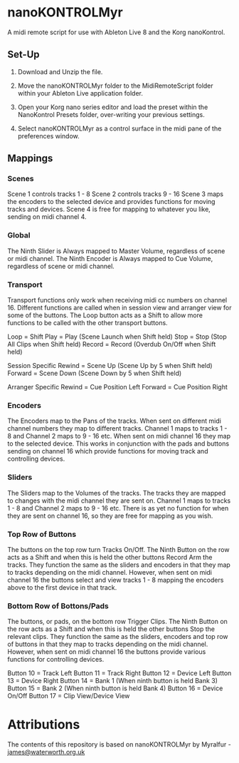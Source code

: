 # nanoKONTROLMyr

A midi remote script for use with Ableton Live 8 and the Korg nanoKontrol.

## Set-Up
1. Download and Unzip the file.

2. Move the nanoKONTROLMyr folder to the MidiRemoteScript folder within your Ableton Live application folder.

3. Open your Korg nano series editor and load the preset within the NanoKontrol Presets folder, over-writing your previous settings.

4. Select nanoKONTROLMyr as a control surface in the midi pane of the preferences window.

## Mappings

### Scenes
Scene 1 controls tracks 1 - 8
Scene 2 controls tracks 9 - 16
Scene 3 maps the encoders to the selected device and provides functions for moving tracks and devices.
Scene 4 is free for mapping to whatever you like, sending on midi channel 4.

### Global
The Ninth Slider is Always mapped to Master Volume, regardless of scene or midi channel.
The Ninth Encoder is Always mapped to Cue Volume, regardless of scene or midi channel.

### Transport
Transport functions only work when receiving midi cc numbers on channel 16.
Different functions are called when in session view and arranger view for some of the buttons. The Loop button acts as a Shift to allow more functions to be called with the other transport buttons.

Loop = Shift
Play = Play (Scene Launch when Shift held)
Stop = Stop (Stop All Clips when Shift held)
Record = Record (Overdub On/Off when Shift held)

Session Specific
Rewind = Scene Up (Scene Up by 5 when Shift held)
Forward = Scene Down (Scene Down by 5 when Shift held)

Arranger Specific
Rewind = Cue Position Left
Forward = Cue Position Right

### Encoders
The Encoders map to the Pans of the tracks. When sent on different midi channel numbers they map to different tracks. Channel 1 maps to tracks 1 - 8 and Channel 2 maps to 9 - 16 etc.
When sent on midi channel 16 they map to the selected device. This works in conjunction with the pads and buttons sending on channel 16 which provide functions for moving track and controlling devices.

### Sliders
The Sliders map to the Volumes of the tracks. The tracks they are mapped to changes with the midi channel they are sent on. Channel 1 maps to tracks 1 - 8 and Channel 2 maps to 9 - 16 etc.
There is as yet no function for when they are sent on channel 16, so they are free for mapping as you wish.

### Top Row of Buttons
The buttons on the top row turn Tracks On/Off. The Ninth Button on the row acts as a Shift and when this is held the other buttons Record Arm the tracks. They function the same as the sliders and encoders in that they map to tracks depending on the midi channel.
However, when sent on midi channel 16 the buttons select and view tracks 1 - 8 mapping the encoders above to the first device in that track.

### Bottom Row of Bottons/Pads
The buttons, or pads, on the bottom row Trigger Clips. The Ninth Button on the row acts as a Shift and when this is held the other buttons Stop the relevant clips. They function the same as the sliders, encoders and top row of buttons in that they map to tracks depending on the midi channel.
However, when sent on midi channel 16 the buttons provide various functions for controlling devices.

Button 10 = Track Left
Button 11 = Track Right
Button 12 = Device Left
Button 13 = Device Right
Button 14 = Bank 1 (When ninth button is held Bank 3)
Button 15 = Bank 2 (When ninth button is held Bank 4)
Button 16 = Device On/Off
Button 17 = Clip View/Device View

# Attributions

The contents of this repository is based on nanoKONTROLMyr by Myralfur - james@waterworth.org.uk

